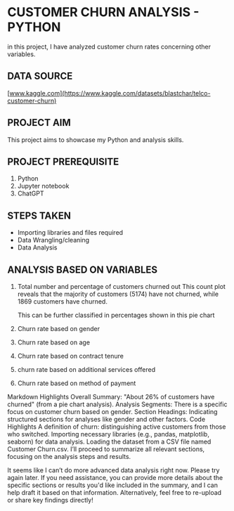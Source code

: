 # CUSTOMER CHURN ANALYSIS - PYTHON
in this project, I have analyzed customer churn rates concerning other variables.

## DATA SOURCE
[www.kaggle.com](https://www.kaggle.com/datasets/blastchar/telco-customer-churn)
## PROJECT AIM
This project aims to showcase my Python and analysis skills. 

## PROJECT PREREQUISITE
1. Python
2. Jupyter notebook
3. ChatGPT

## STEPS TAKEN
- Importing libraries and files required
- Data Wrangling/cleaning
- Data Analysis

## ANALYSIS BASED ON VARIABLES
1. Total number and percentage of customers churned out
   This count plot reveals that the majority of customers (5174) have not churned, while 1869 customers have churned.

   This can be further classified in percentages shown in this pie chart


3. Churn rate based on gender


4. Churn rate based on age

  
5. Churn rate based on contract tenure


6. churn rate based on additional services offered 


7. Churn rate based on method of payment




Markdown Highlights
Overall Summary: "About 26% of customers have churned" (from a pie chart analysis).
Analysis Segments: There is a specific focus on customer churn based on gender.
Section Headings: Indicating structured sections for analyses like gender and other factors.
Code Highlights
A definition of churn: distinguishing active customers from those who switched.
Importing necessary libraries (e.g., pandas, matplotlib, seaborn) for data analysis.
Loading the dataset from a CSV file named Customer Churn.csv.
I’ll proceed to summarize all relevant sections, focusing on the analysis steps and results. ​​

It seems like I can’t do more advanced data analysis right now. Please try again later. If you need assistance, you can provide more details about the specific sections or results you'd like included in the summary, and I can help draft it based on that information. Alternatively, feel free to re-upload or share key findings directly! ​​
